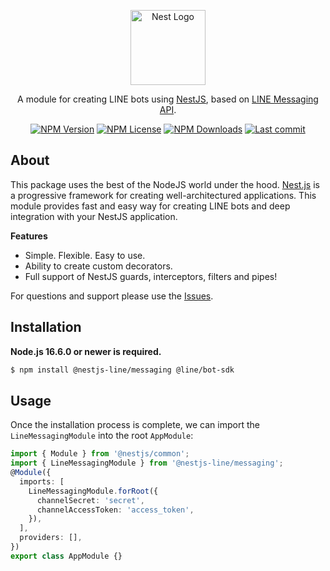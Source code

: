 <p align="center">
  <a href="http://nestjs.com/" target="blank"><img src="https://nestjs.com/img/logo-small.svg" width="120" alt="Nest Logo" /></a>
</p>

<p align="center">
    A module for creating LINE bots using  <a href="https://nestjs.com/" target="_blank">NestJS</a>, based on <a href="https://developers.line.biz/en/docs/messaging-api/" target="_blank">LINE Messaging API</a>.
</p>

<p align="center">
    <a href='https://img.shields.io/npm/v/@nestjs-line/messaging'><img src="https://img.shields.io/npm/v/@nestjs-line/messaging" alt="NPM Version" /></a> 
    <a href='https://img.shields.io/npm/l/@nestjs-line/messaging'><img src="https://img.shields.io/npm/l/@nestjs-line/messaging" alt="NPM License" /></a> 
    <a href='https://img.shields.io/npm/dm/@nestjs-line/messaging'><img src="https://img.shields.io/npm/dm/@nestjs-line/messaging" alt="NPM Downloads" /></a>
    <a href='https://img.shields.io/github/last-commit/wolffparkinson/nestjs-line'><img src="https://img.shields.io/github/last-commit/wolffparkinson/nestjs-line" alt="Last commit" /></a>
</p>

## About

This package uses the best of the NodeJS world under the hood. [Nest.js](https://github.com/nestjs) is a progressive framework for creating well-architectured applications.
This module provides fast and easy way for creating LINE bots and deep integration with your NestJS application.

**Features**

- Simple. Flexible. Easy to use.
- Ability to create custom decorators.
- Full support of NestJS guards, interceptors, filters and pipes!

For questions and support please use
the [Issues](https://github.com/wolffparkinson/nestjs-line/issues/new?assignees=&labels=question&template=question.yml).

## Installation

**Node.js 16.6.0 or newer is required.**

```bash npm2yarn
$ npm install @nestjs-line/messaging @line/bot-sdk
```

## Usage

Once the installation process is complete, we can import the `LineMessagingModule` into the root `AppModule`:

```typescript title="src/app.module.ts"
import { Module } from '@nestjs/common';
import { LineMessagingModule } from '@nestjs-line/messaging';
@Module({
  imports: [
    LineMessagingModule.forRoot({
      channelSecret: 'secret',
      channelAccessToken: 'access_token',
    }),
  ],
  providers: [],
})
export class AppModule {}
```
